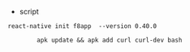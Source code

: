 * script
```
react-native init f8app  --version 0.40.0
```

            apk update && apk add curl curl-dev bash


